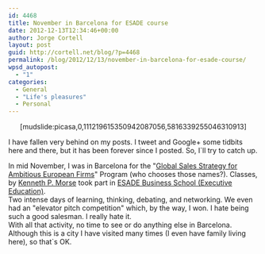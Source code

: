 ```yaml
---
id: 4468
title: November in Barcelona for ESADE course
date: 2012-12-13T12:34:46+00:00
author: Jorge Cortell
layout: post
guid: http://cortell.net/blog/?p=4468
permalink: /blog/2012/12/13/november-in-barcelona-for-esade-course/
wpsd_autopost:
  - "1"
categories:
  - General
  - "Life's pleasures"
  - Personal
---
```

<p style="text-align: center">
  [mudslide:picasa,0,111219615350942087056,5816339255046310913]
</p>

I have fallen very behind on my posts. I tweet and Google+ some tidbits here and there, but it has been forever since I posted. So, I`ll try to catch up.

In mid November, I was in Barcelona for the "<a title="http://www.esade.edu/exed/esp/programas/marketing/Global_Sales1" href="http://www.esade.edu/exed/esp/programas/marketing/Global_Sales1" target="_blank">Global Sales Strategy for Ambitious European Firms</a>" Program (who chooses those names?). Classes, by <a title="http://www.esade.edu/faculty/ken.morse" href="http://www.esade.edu/faculty/ken.morse" target="_blank">Kenneth P. Morse</a> took part in <a title="http://www.esade.edu/exed" href="http://www.esade.edu/exed" target="_blank">ESADE Business School (Executive Education)</a>.   
Two intense days of learning, thinking, debating, and networking. We even had an "elevator pitch competition" which, by the way, I won. I hate being such a good salesman. I really hate it.   
With all that activity, no time to see or do anything else in Barcelona. Although this is a city I have visited many times (I even have family living here), so that`s OK.